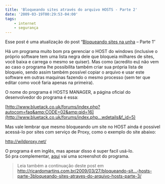 ```yaml
---
title: 'Bloqueando sites através do arquivo HOSTS - Parte 2'
date: '2009-03-19T00:29:53-04:00'
tags:
    - internet
    - segurança
---
```


Esse post é uma atualização do post “[Bloqueando sites na unha](http://ricardomartins.com.br/2009/02/20/bloqueando-sites-na-unha/) – Parte 1″

Há um programa muito bom pra gerenciar o HOST do windows (inclusive o próprio software tem uma lista negra dele que bloqueia milhares de sites, você baixa e carrega o mesmo se quiser). Mas como (acredito eu) não vem ao caso o programa lhe possibilita também criar sua própria lista de bloqueio, sendo assim também possível copiar o arquivo e usar este software em outras maquinas fazendo o mesmo processo (sem ter que editar como você faria apenas na primeira).

O nome do programa é HOSTS MANAGER, a página oficial do desenvolvedor do programa é essa:

[http://www.bluetack.co.uk/forums/index.php?autocom=faq&amp;CODE=02&amp;qid=16](http://www.bluetack.co.uk/forums/index.php...wdetails&f_id=5)

Mas vale lembrar que mesmo bloqueando um site no HOST ainda é possível acessá-lo por sites com serviço de Proxy, como o exemplo do site abaixo:

<http://wildproxy.net/>

O programa é em inglês, mas apesar disso é super facil usá-lo.  
Só pra complementar, [aqui](/wp-content/uploads/2009/03/img-8587-1155061545.jpg) vai uma screenshot do programa.

> Leia também a continuação deste post em [<span id="sample-permalink">http://ricardomartins.com.br/2009/03/27/<span id="editable-post-name" title="Clique para editar essa parte do link permanente">bloqueando-sit…-hosts-parte-3</span><span id="editable-post-name-full">bloqueando-sites-atraves-do-arquivo-hosts-parte-3</span>/</span>](http://ricardomartins.com.br/2009/03/27/bloqueando-sit…-hosts-parte-3bloqueando-sites-atraves-do-arquivo-hosts-parte-3/)
